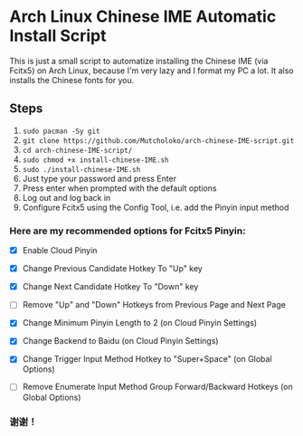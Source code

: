 # Arch Linux Chinese IME Automatic Install Script
This is just a small script to automatize installing the Chinese IME (via Fcitx5) on Arch Linux, because I'm very lazy and I format my PC a lot. It also installs the Chinese fonts for you.

## Steps
1. `sudo pacman -Sy git`
2. `git clone https://github.com/Mutcholoko/arch-chinese-IME-script.git`
3. `cd arch-chinese-IME-script/`
4. `sudo chmod +x install-chinese-IME.sh`
5. `sudo ./install-chinese-IME.sh`
6. Just type your password and press Enter
7. Press enter when prompted with the default options
8. Log out and log back in
9. Configure Fcitx5 using the Config Tool, i.e. add the Pinyin input method

### Here are my recommended options for Fcitx5 Pinyin:

- [x] Enable Cloud Pinyin
- [x] Change Previous Candidate Hotkey To "Up" key
- [x] Change Next Candidate Hotkey To "Down" key
- [ ] Remove "Up" and "Down" Hotkeys from Previous Page and Next Page 
- [x] Change Minimum Pinyin Length to 2 (on Cloud Pinyin Settings)
- [x] Change Backend to Baidu (on Cloud Pinyin Settings)
- [x] Change Trigger Input Method Hotkey to "Super+Space" (on Global Options)
- [ ] Remove Enumerate Input Method Group Forward/Backward Hotkeys (on Global Options)


### 谢谢！
